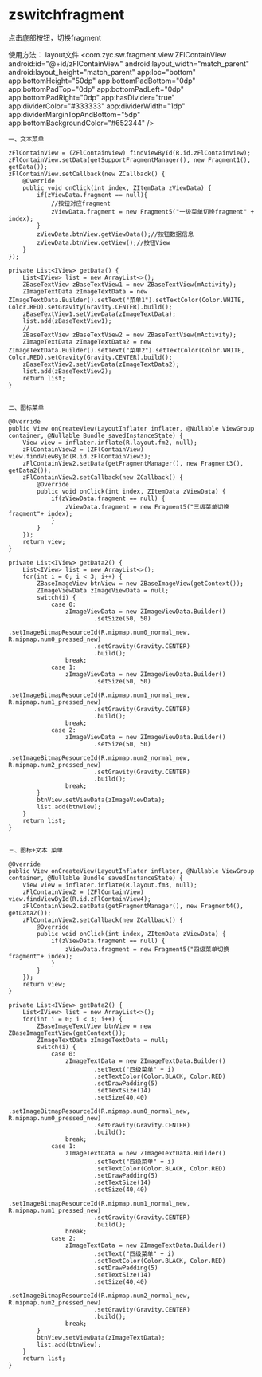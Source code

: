 # zswitchfragment
点击底部按钮，切换fragment

使用方法：
layout文件
    <com.zyc.sw.fragment.view.ZFlContainView
            android:id="@+id/zFlContainView"
            android:layout_width="match_parent"
            android:layout_height="match_parent"
            app:loc="bottom"
            app:bottomHeight="50dp"
            app:bottomPadBottom="0dp"
            app:bottomPadTop="0dp"
            app:bottomPadLeft="0dp"
            app:bottomPadRight="0dp"
            app:hasDivider="true"
            app:dividerColor="#333333"
            app:dividerWidth="1dp"
            app:dividerMarginTopAndBottom="5dp"
            app:bottomBackgroundColor="#652344" />

    一、文本菜单

    zFlContainView = (ZFlContainView) findViewById(R.id.zFlContainView);
    zFlContainView.setData(getSupportFragmentManager(), new Fragment1(), getData());
    zFlContainView.setCallback(new ZCallback() {
        @Override
        public void onClick(int index, ZItemData zViewData) {
            if(zViewData.fragment == null){
                //按钮对应fragment
                zViewData.fragment = new Fragment5("一级菜单切换fragment" + index);
            }
            zViewData.btnView.getViewData();//按钮数据信息
            zViewData.btnView.getView();//按钮View
        }
    });

    private List<IView> getData() {
        List<IView> list = new ArrayList<>();
        ZBaseTextView zBaseTextView1 = new ZBaseTextView(mActivity);
        ZImageTextData zImageTextData = new ZImageTextData.Builder().setText("菜单1").setTextColor(Color.WHITE, Color.RED).setGravity(Gravity.CENTER).build();
        zBaseTextView1.setViewData(zImageTextData);
        list.add(zBaseTextView1);
        //
        ZBaseTextView zBaseTextView2 = new ZBaseTextView(mActivity);
        ZImageTextData zImageTextData2 = new ZImageTextData.Builder().setText("菜单2").setTextColor(Color.WHITE, Color.RED).setGravity(Gravity.CENTER).build();
        zBaseTextView2.setViewData(zImageTextData2);
        list.add(zBaseTextView2);
        return list;
    }


    二、图标菜单

    @Override
    public View onCreateView(LayoutInflater inflater, @Nullable ViewGroup container, @Nullable Bundle savedInstanceState) {
        View view = inflater.inflate(R.layout.fm2, null);
        zFlContainView2 = (ZFlContainView) view.findViewById(R.id.zFlContainView3);
        zFlContainView2.setData(getFragmentManager(), new Fragment3(), getData2());
        zFlContainView2.setCallback(new ZCallback() {
            @Override
            public void onClick(int index, ZItemData zViewData) {
                if(zViewData.fragment == null) {
                    zViewData.fragment = new Fragment5("三级菜单切换fragment"+ index);
                }
            }
        });
        return view;
    }

    private List<IView> getData2() {
        List<IView> list = new ArrayList<>();
        for(int i = 0; i < 3; i++) {
            ZBaseImageView btnView = new ZBaseImageView(getContext());
            ZImageViewData zImageViewData = null;
            switch(i) {
                case 0:
                    zImageViewData = new ZImageViewData.Builder()
                            .setSize(50, 50)
                            .setImageBitmapResourceId(R.mipmap.num0_normal_new, R.mipmap.num0_pressed_new)
                            .setGravity(Gravity.CENTER)
                            .build();
                    break;
                case 1:
                    zImageViewData = new ZImageViewData.Builder()
                            .setSize(50, 50)
                            .setImageBitmapResourceId(R.mipmap.num1_normal_new, R.mipmap.num1_pressed_new)
                            .setGravity(Gravity.CENTER)
                            .build();
                    break;
                case 2:
                    zImageViewData = new ZImageViewData.Builder()
                            .setSize(50, 50)
                            .setImageBitmapResourceId(R.mipmap.num2_normal_new, R.mipmap.num2_pressed_new)
                            .setGravity(Gravity.CENTER)
                            .build();
                    break;
            }
            btnView.setViewData(zImageViewData);
            list.add(btnView);
        }
        return list;
    }


    三、图标+文本 菜单

    @Override
    public View onCreateView(LayoutInflater inflater, @Nullable ViewGroup container, @Nullable Bundle savedInstanceState) {
        View view = inflater.inflate(R.layout.fm3, null);
        zFlContainView2 = (ZFlContainView) view.findViewById(R.id.zFlContainView4);
        zFlContainView2.setData(getFragmentManager(), new Fragment4(), getData2());
        zFlContainView2.setCallback(new ZCallback() {
            @Override
            public void onClick(int index, ZItemData zViewData) {
                if(zViewData.fragment == null) {
                    zViewData.fragment = new Fragment5("四级菜单切换fragment"+ index);
                }
            }
        });
        return view;
    }

    private List<IView> getData2() {
        List<IView> list = new ArrayList<>();
        for(int i = 0; i < 3; i++) {
            ZBaseImageTextView btnView = new ZBaseImageTextView(getContext());
            ZImageTextData zImageTextData = null;
            switch(i) {
                case 0:
                    zImageTextData = new ZImageTextData.Builder()
                            .setText("四级菜单" + i)
                            .setTextColor(Color.BLACK, Color.RED)
                            .setDrawPadding(5)
                            .setTextSize(14)
                            .setSize(40,40)
                            .setImageBitmapResourceId(R.mipmap.num0_normal_new, R.mipmap.num0_pressed_new)
                            .setGravity(Gravity.CENTER)
                            .build();
                    break;
                case 1:
                    zImageTextData = new ZImageTextData.Builder()
                            .setText("四级菜单" + i)
                            .setTextColor(Color.BLACK, Color.RED)
                            .setDrawPadding(5)
                            .setTextSize(14)
                            .setSize(40,40)
                            .setImageBitmapResourceId(R.mipmap.num1_normal_new, R.mipmap.num1_pressed_new)
                            .setGravity(Gravity.CENTER)
                            .build();
                    break;
                case 2:
                    zImageTextData = new ZImageTextData.Builder()
                            .setText("四级菜单" + i)
                            .setTextColor(Color.BLACK, Color.RED)
                            .setDrawPadding(5)
                            .setTextSize(14)
                            .setSize(40,40)
                            .setImageBitmapResourceId(R.mipmap.num2_normal_new, R.mipmap.num2_pressed_new)
                            .setGravity(Gravity.CENTER)
                            .build();
                    break;
            }
            btnView.setViewData(zImageTextData);
            list.add(btnView);
        }
        return list;
    }




